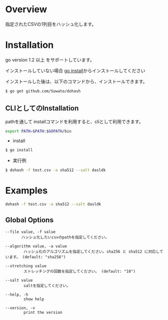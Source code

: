# Overview

指定されたCSVの1列目をハッシュ化します。

# Installation

go version 1.2 以上 をサポートしています。

インストールしていない場合 [go install](https://golang.org/doc/install)からインストールしてください

インストールした後は、以下のコマンドから、インストールできます。
   
```bash
$ go get github.com/Suwato/dohash
```

##  CLIとしてのInstallation
pathを通して installコマンドを利用すると、cliとして利用できます。
```bash
export PATH=$PATH:$GOPATH/bin
```

* install
```bash
$ go install
```

* 実行例
```bash
$ dohash -f test.csv -a sha512 --salt dasldk
```
# Examples

```bash
dohash -f test.csv -a sha512 --salt dasldk
```

## Global Options
```
--file value, -f value
       ハッシュ化したいcsvのpathを指定してください。
```
```
--algorithm value, -a value  
        ハッシュ化のアルゴリズムを指定してください。sha256 と sha512 に対応しています。 (default: "sha256")
```
```
--stretching value           
        ストレッチングの回数を指定してください。 (default: "10")
```
```
--salt value                 
        saltを指定してください。
```
```
--help, -h                   
        show help
```
```
--version, -v                
        print the version
```
